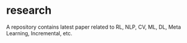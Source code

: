 # research
A repository contains latest paper related to RL, NLP, CV, ML, DL, Meta Learning, Incremental, etc.
